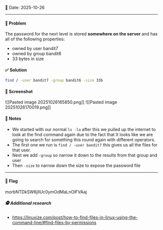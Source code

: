 📅 Date: 2025-10-26

---

#### 🧩 Problem
The password for the next level is stored **somewhere on the server** and has all of the following properties:

- owned by user bandit7
- owned by group bandit6
- 33 bytes in size
#### ✅ Solution
```bash
find / -user bandit7 -group bandit6 -size 33b
```

#### 📸 Screenshot
![[Pasted image 20251026165850.png]]
![[Pasted image 20251026170019.png]]
#### 📝 Notes
- We started with our normal `ls -la` after this we pulled up the internet to look at the find command again due to the fact that It looks like we are going to search for something this round again with different operators.
- The first one we run is `find / -user bandit7` this gives us all the files for that user.
- Next we add `-group` so narrow it down to the results from that group and user
- Then `-size` to narrow down the size to expose the password file

---
#### 🔐 Flag
morbNTDkSW6jIlUc0ymOdMaLnOlFVAaj

#####  🕵️ Additional research  
- https://linuxize.com/post/how-to-find-files-in-linux-using-the-command-line/#find-files-by-permissions
